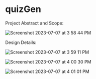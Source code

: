 # quizGen

Project Abstract and Scope:

![Screenshot 2023-07-07 at 3 58 44 PM](https://github.com/ishita1864/quizGen/assets/62196026/834f2eea-e1cc-4a39-87dd-3956b9251844)



Design Details:

![Screenshot 2023-07-07 at 3 59 11 PM](https://github.com/ishita1864/quizGen/assets/62196026/2bb84e82-6d7d-434e-8ce8-dbdc15efb301)

![Screenshot 2023-07-07 at 4 00 30 PM](https://github.com/ishita1864/quizGen/assets/62196026/bebaab09-b228-4746-90fb-fe0586a1ece9)

![Screenshot 2023-07-07 at 4 01 01 PM](https://github.com/ishita1864/quizGen/assets/62196026/e05b4971-a24d-4ece-a836-e0a124702481)
